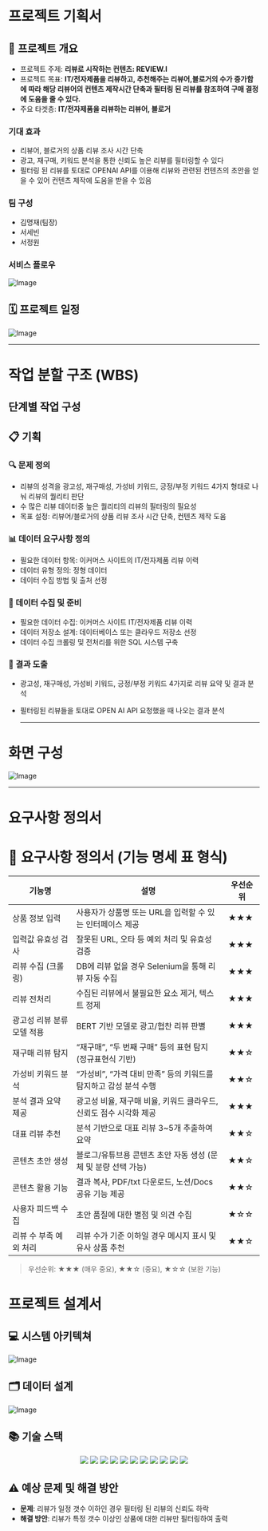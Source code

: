# 프로젝트 기획서

## 📌 프로젝트 개요
- 프로젝트 주제: **리뷰로 시작하는 컨텐츠: REVIEW.I**
- 프로젝트 목표: **IT/전자제품을 리뷰하고, 추천해주는 리뷰어,블로거의 수가 증가함에 따라 해당 리뷰어의 컨텐츠 제작시간 단축과 필터링 된 리뷰를 참조하여 구매 결정에 도움을 줄 수 있다.**
- 주요 타겟층: **IT/전자제품을 리뷰하는 리뷰어, 블로거**

### 기대 효과
- 리뷰어, 블로거의 상품 리뷰 조사 시간 단축
- 광고, 재구매, 키워드 분석을 통한 신뢰도 높은 리뷰를 필터링할 수 있다
- 필터링 된 리뷰를 토대로 OPENAI API를 이용해 리뷰와 관련된 컨텐츠의 초안을 얻을 수 있어 컨텐츠 제작에 도움을 받을 수 있음

### 팀 구성
- 김명재(팀장)
- 서세빈
- 서정원

### 서비스 플로우
![Image](https://github.com/user-attachments/assets/10ae1b2b-4de2-4625-9f5c-574707318dc3)

## 🗓️ 프로젝트 일정
![Image](https://github.com/user-attachments/assets/7ad77921-0720-43cd-a4c5-06e3a916e9ed)

  ------------------------------

# 작업 분할 구조 (WBS)

## 단계별 작업 구성

## 📋 기획 
### 🔍 문제 정의
- 리뷰의 성격을 광고성, 재구매성, 가성비 키워드, 긍정/부정 키워드 4가지 형태로 나눠 리뷰의 퀄리티 판단
- 수 많은 리뷰 데이터중 높은 퀄리티의 리뷰의 필터링의 필요성
- 목표 설정: 리뷰어/블로거의 상품 리뷰 조사 시간 단축, 컨텐츠 제작 도움

### 📊 데이터 요구사항 정의 
- 필요한 데이터 항목: 이커머스 사이트의 IT/전자제품 리뷰 이력
- 데이터 유형 정의: 정형 데이터
- 데이터 수집 방법 및 출처 선정

### 💾 데이터 수집 및 준비
- 필요한 데이터 수집: 이커머스 사이트 IT/전자제품 리뷰 이력
- 데이터 저장소 설계: 데이터베이스 또는 클라우드 저장소 선정
- 데이터 수집 크롤링 및 전처리를 위한 SQL 시스템 구축

### 📑 결과 도출
- 광고성, 재구매성, 가성비 키워드, 긍정/부정 키워드 4가지로 리뷰 요약 및 결과 분석
- 필터링된 리뷰들을 토대로 OPEN AI API 요청했을 때 나오는 결과 분석

  ------------------------------

# 화면 구성
![Image](https://github.com/user-attachments/assets/15efdb4b-81e0-4726-ad98-b97c44baa7f1)

  ------------------------------

# 요구사항 정의서
# 📌 요구사항 정의서 (기능 명세 표 형식)

| 기능명                      | 설명                                                                 | 우선순위 |
|---------------------------|----------------------------------------------------------------------|---------|
| 상품 정보 입력             | 사용자가 상품명 또는 URL을 입력할 수 있는 인터페이스 제공              | ★★★     |
| 입력값 유효성 검사         | 잘못된 URL, 오타 등 예외 처리 및 유효성 검증                          | ★★★     |
| 리뷰 수집 (크롤링)         | DB에 리뷰 없을 경우 Selenium을 통해 리뷰 자동 수집                    | ★★★     |
| 리뷰 전처리                | 수집된 리뷰에서 불필요한 요소 제거, 텍스트 정제                       | ★★★     |
| 광고성 리뷰 분류 모델 적용 | BERT 기반 모델로 광고/협찬 리뷰 판별                                 | ★★★     |
| 재구매 리뷰 탐지           | “재구매”, “두 번째 구매” 등의 표현 탐지 (정규표현식 기반)              | ★★☆     |
| 가성비 키워드 분석         | “가성비”, “가격 대비 만족” 등의 키워드를 탐지하고 감성 분석 수행       | ★★☆     |
| 분석 결과 요약 제공        | 광고성 비율, 재구매 비율, 키워드 클라우드, 신뢰도 점수 시각화 제공      | ★★★     |
| 대표 리뷰 추천             | 분석 기반으로 대표 리뷰 3~5개 추출하여 요약                          | ★★☆     |
| 콘텐츠 초안 생성           | 블로그/유튜브용 콘텐츠 초안 자동 생성 (문체 및 분량 선택 가능)         | ★★☆     |
| 콘텐츠 활용 기능           | 결과 복사, PDF/txt 다운로드, 노션/Docs 공유 기능 제공                 | ★★☆     |
| 사용자 피드백 수집         | 초안 품질에 대한 별점 및 의견 수집                                    | ★☆☆     |
| 리뷰 수 부족 예외 처리     | 리뷰 수가 기준 이하일 경우 메시지 표시 및 유사 상품 추천               | ★★☆     |

> 우선순위: ★★★ (매우 중요), ★★☆ (중요), ★☆☆ (보완 기능)


# 프로젝트 설계서

## 💻 시스템 아키텍쳐
![Image](https://github.com/user-attachments/assets/f91c64df-895a-487a-aa61-f442dca7d3a6)

## 🗂️ 데이터 설계
![Image](https://github.com/user-attachments/assets/c8b5cf78-d7df-4fc3-bb66-015d0b6a8f76)

<!-- ## 데이터 정의서

| 작업 항목                  | 시작 날짜   | 종료 날짜   | 기간(일) |
|---------------------------|------------|------------|---------|
| 프로젝트 정의 및 계획 수립  | 2024-01-01 | 2024-01-07 | 7       |
| 자료 조사 및 벤치마킹       | 2024-01-08 | 2024-01-14 | 7       |
| 아이디어 도출 및 시나리오 작성 | 2024-01-15 | 2024-01-21 | 7       |
| 요구사항 도출 및 WBS 작성   | 2024-01-22 | 2024-01-28 | 7       |
| Prototype 개발 및 검토     | 2024-01-29 | 2024-02-04 | 7       |
| 최종 검토 및 발표 준비     | 2024-02-05 | 2024-02-07 | 3       |
| 프로젝트 발표              | 2024-02-08 | 2024-02-08 | 1       | -->

## 📚 기술 스택

<div align=center>
    <img src="https://img.shields.io/badge/python-3670A0?style=for-the-badge&logo=python&logoColor=ffdd54">
    <img src="https://img.shields.io/badge/mysql-4479A1.svg?style=for-the-badge&logo=mysql&logoColor=white">
    <img src="https://img.shields.io/badge/flask-%23000.svg?style=for-the-badge&logo=flask&logoColor=white">
    <img src="https://img.shields.io/badge/github-%23121011.svg?style=for-the-badge&logo=github&logoColor=white">
    <img src="https://img.shields.io/badge/openai-412991?style=for-the-badge&logo=openai&logoColor=black">
    <img src="https://img.shields.io/badge/Amazon%20EC2-FF9900?style=for-the-badge&logo=amazonec2&logoColor=black">
    <img src="https://img.shields.io/badge/Amazon%20S3-FF9900?style=for-the-badge&logo=amazons3&logoColor=white">
    <img src="https://img.shields.io/badge/Amazon%20RDS-527FFF?style=for-the-badge&logo=amazonrds&logoColor=black">
    <img src="https://img.shields.io/badge/nginx-%23009639.svg?style=for-the-badge&logo=nginx&logoColor=white">
    <img src="https://img.shields.io/badge/-selenium-%43B02A?style=for-the-badge&logo=selenium&logoColor=white">
    <img src="https://img.shields.io/badge/redis-%23DD0031.svg?style=for-the-badge&logo=redis&logoColor=white">
</div>

## ⚠️ 예상 문제 및 해결 방안
- **문제**: 리뷰가 일정 갯수 이하인 경우 필터링 된 리뷰의 신뢰도 하락
- **해결 방안**: 리뷰가 특정 갯수 이상인 상품에 대한 리뷰만 필터링하여 출력
